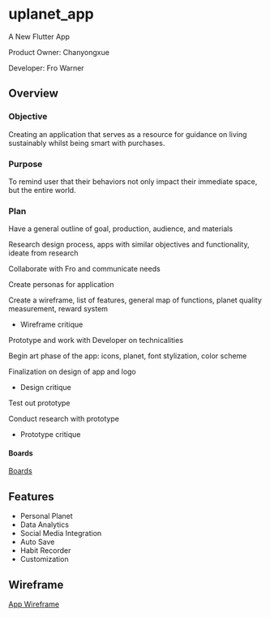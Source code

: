 # uplanet_app

A New Flutter App

Product Owner: Chanyongxue

Developer: Fro Warner

## Overview

### Objective

Creating an application that serves as a resource for guidance on living sustainably whilst being smart with purchases.

### Purpose

To remind user that their behaviors not only impact their immediate space, but the entire world.

### Plan

Have a general outline of goal, production, audience, and materials

Research design process, apps with similar objectives and functionality, ideate from research

Collaborate with Fro and communicate needs

Create personas for application

Create a wireframe, list of features, general map of functions, planet quality measurement, reward system

- Wireframe critique

Prototype and work with Developer on technicalities

Begin art phase of the app: icons, planet, font stylization, color scheme

Finalization on design of app and logo

- Design critique

Test out prototype

Conduct research with prototype

- Prototype critique

#### Boards

[Boards](https://trello.com/b/j1LmtR9q/uplanet)

## Features

- Personal Planet
- Data Analytics
- Social Media Integration
- Auto Save
- Habit Recorder
- Customization

## Wireframe

[App Wireframe](https://xd.adobe.com/view/a6407561-bc0e-4f52-4510-bde92db1a597-d071/?fbclid=IwAR01Ot59p5plqYBuNF6SKGrC4vKBZ-CIJ_udYWm35DbiPy9LupOxvCBAI3I)

